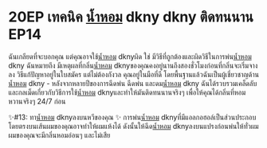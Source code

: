 # 20EP เทคนิค [น้ำหอม](https://ceresaperfume.com) dkny dkny ติดทนนาน EP14

ฉันเกลียดที่จะบอกคุณ แต่คุณอาจใช้[น้ำหอม](https://ceresaperfume.com) dknyผิด ใช่ มีวิธีที่ถูกต้องและผิดวิธีในการพ่น[น้ำหอม](https://ceresaperfume.com) dkny ฉันหมายถึง มีเหตุผลที่กลิ่น[น้ำหอม](https://ceresaperfume.com) dknyของคุณคงอยู่นานถึงสองชั่วโมงก่อนที่กลิ่นจะเริ่มจางลง วิธีแก้ปัญหาอยู่ในใบสมัคร แต่ไม่ต้องกังวล คุณอยู่ในมือที่ดี โดยพื้นฐานแล้วฉันเป็นผู้เชี่ยวชาญด้าน[น้ำหอม](https://ceresaperfume.com) dkny - หลังจากหลายปีของการฉีดพ่น ฉีดพ่น และดม[น้ำหอม](https://ceresaperfume.com) dkny ฉันได้รวบรวมเคล็ดลับและกลเม็ดเกี่ยวกับวิธีการใช้[น้ำหอม](https://ceresaperfume.com) dknyและทำให้มันติดทนนานจริงๆ เพื่อให้คุณได้กลิ่นที่หอมหวานจริงๆ 24/7 ก่อน

✨#13: ทา[น้ำหอม](https://ceresaperfume.com) dknyลงบนหวีของคุณ ✨
การพ่น[น้ำหอม](https://ceresaperfume.com) dknyที่มีแอลกอฮอล์เป็นส่วนประกอบโดยตรงบนเส้นผมของคุณอาจทำให้ผมแห้งได้ ดังนั้นให้ฉีด[น้ำหอม](https://ceresaperfume.com) dknyลงบนแปรงก่อนพ่นให้ทั่วผม ผมของคุณจะมีกลิ่นหอมอ่อนๆ และไม่เสีย